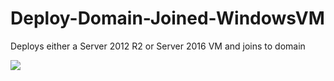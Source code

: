 # Deploy-Domain-Joined-WindowsVM
Deploys either a Server 2012 R2 or Server 2016 VM and joins to domain

<a href="https://azuredeploy.net/" target="_blank">
    <img src="http://azuredeploy.net/deploybutton.png"/>
</a>
